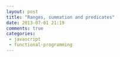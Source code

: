 ```yaml
---
layout: post
title: "Ranges, summation and predicates"
date: 2013-07-01 21:19
comments: true
categories:
 - javascript
 - functional-programming
---
```

